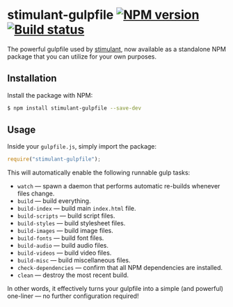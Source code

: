 # stimulant-gulpfile [![NPM version](http://img.shields.io/npm/v/stimulant-gulpfile.svg?style=flat-square)](https://www.npmjs.org/package/stimulant-gulpfile) [![Build status](http://img.shields.io/travis/dstil/stimulant-gulpfile.svg?style=flat-square)](https://travis-ci.org/dstil/stimulant-gulpfile)

The powerful gulpfile used by [stimulant](https://github.com/dstil/stimulant), now available as a standalone NPM package that you can utilize for your own purposes.

## Installation

Install the package with NPM:

```bash
$ npm install stimulant-gulpfile --save-dev
```

## Usage

Inside your `gulpfile.js`, simply import the package:

```javascript
require("stimulant-gulpfile");
```

This will automatically enable the following runnable gulp tasks:

- `watch` — spawn a daemon that performs automatic re-builds whenever files change.
- `build` — build everything.
- `build-index` — build main `index.html` file.
- `build-scripts` — build script files.
- `build-styles` — build stylesheet files.
- `build-images` — build image files.
- `build-fonts` — build font files.
- `build-audio` — build audio files.
- `build-videos` — build video files.
- `build-misc` — build miscellaneous files.
- `check-dependencies` — confirm that all NPM dependencies are installed.
- `clean` — destroy the most recent build.

In other words, it effectively turns your gulpfile into a simple (and powerful) one-liner — no further configuration required!
